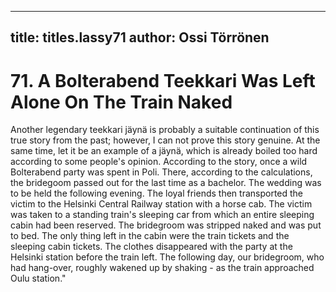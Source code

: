 
---

title: titles.lassy71
author: Ossi Törrönen
---


    
# 71. A Bolterabend Teekkari Was Left Alone On The Train Naked

Another legendary teekkari jäynä is probably a suitable continuation of this true story from the past; however, I can not prove this story genuine. At the same time, let it be an example of a jäynä, which is already boiled too hard according to some people's opinion. According to the story, once a wild Bolterabend party was spent in Poli. There, according to the calculations, the bridegoom passed out for the last time as a bachelor. The wedding was to be held the following evening. The loyal friends then transported the victim to the Helsinki Central Railway station with a horse cab. The victim was taken to a standing train's sleeping car from which an entire sleeping cabin had been reserved. The bridegroom was stripped naked and was put to bed. The only thing left in the cabin were the train tickets and the sleeping cabin tickets. The clothes disappeared with the party at the Helsinki station before the train left. The following day, our bridegroom, who had hang-over, roughly wakened up by shaking - as the train approached Oulu station."
